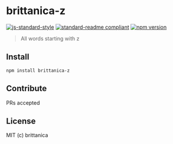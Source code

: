 # brittanica-z

[![js-standard-style](https://img.shields.io/badge/code%20style-standard-brightgreen.svg?style=flat-square)](http://standardjs.com/)
[![standard-readme compliant](https://img.shields.io/badge/standard--readme-OK-green.svg?style=flat-square)](https://github.com/RichardLitt/standard-readme)
[![npm version](https://img.shields.io/npm/v/brittanica-z.svg?style=flat-square)](https://badge.fury.io/js/brittanica-z)

> All words starting with z

## Install
```
npm install brittanica-z
```

## Contribute

PRs accepted

## License

MIT (c) brittanica

